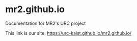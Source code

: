 # mr2.github.io
Documentation for MR2's URC project

This link is our site:
https://urc-kaist.github.io/mr2.github.io/
